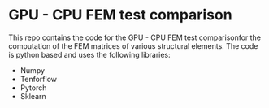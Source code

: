 # GPU - CPU FEM test comparison

This repo contains the code for the GPU - CPU FEM test comparisonfor the computation of the FEM matrices of various structural elements.
The code is python based and uses the following libraries:

- Numpy
- Tenforflow
- Pytorch
- Sklearn
